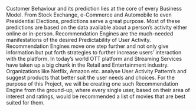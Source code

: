 Customer Behaviour and its prediction lies at the core of every Business Model. From Stock Exchange, e-Commerce and Automobile to even Presidential Elections, predictions serve a great purpose. Most of these predictions are based on the data available about a person’s activity either online or in-person. Recommendation Engines are the much-needed manifestations of the desired Predictability of User Activity. Recommendation Engines move one step further and not only give information but put forth strategies to further increase users’ interaction with the platform.
In today’s world OTT platform and Streaming Services have taken up a big chunk in the Retail and Entertainment industry. Organizations like Netflix, Amazon etc. analyse User Activity Pattern’s and suggest products that better suit the user needs and choices. For the purpose of this Project, we will be creating one such Recommendation Engine from the ground-up, where every single user, based on their area of interest and ratings, would be recommended a list of movies that are best suited for them.
